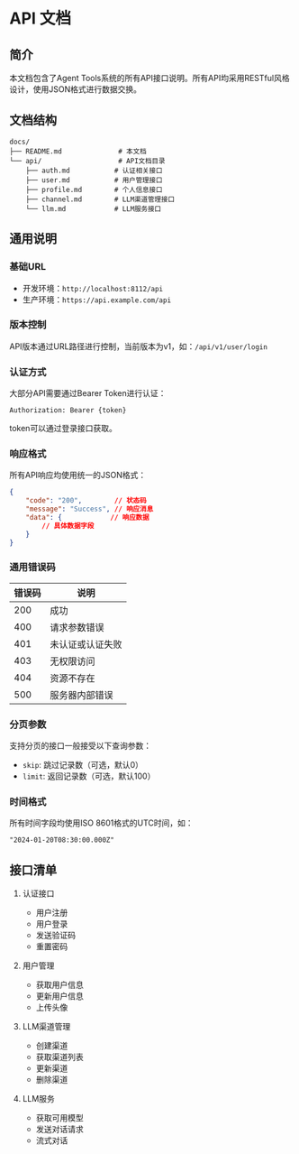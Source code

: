 # API 文档

## 简介

本文档包含了Agent Tools系统的所有API接口说明。所有API均采用RESTful风格设计，使用JSON格式进行数据交换。

## 文档结构

```
docs/
├── README.md              # 本文档
└── api/                   # API文档目录
    ├── auth.md           # 认证相关接口
    ├── user.md           # 用户管理接口
    ├── profile.md        # 个人信息接口
    ├── channel.md        # LLM渠道管理接口
    └── llm.md            # LLM服务接口
```

## 通用说明

### 基础URL

- 开发环境：`http://localhost:8112/api`
- 生产环境：`https://api.example.com/api`

### 版本控制

API版本通过URL路径进行控制，当前版本为v1，如：`/api/v1/user/login`

### 认证方式

大部分API需要通过Bearer Token进行认证：

```
Authorization: Bearer {token}
```

token可以通过登录接口获取。

### 响应格式

所有API响应均使用统一的JSON格式：

```json
{
    "code": "200",        // 状态码
    "message": "Success", // 响应消息
    "data": {            // 响应数据
        // 具体数据字段
    }
}
```

### 通用错误码

| 错误码 | 说明 |
|--------|------|
| 200 | 成功 |
| 400 | 请求参数错误 |
| 401 | 未认证或认证失败 |
| 403 | 无权限访问 |
| 404 | 资源不存在 |
| 500 | 服务器内部错误 |

### 分页参数

支持分页的接口一般接受以下查询参数：

- `skip`: 跳过记录数（可选，默认0）
- `limit`: 返回记录数（可选，默认100）

### 时间格式

所有时间字段均使用ISO 8601格式的UTC时间，如：

```
"2024-01-20T08:30:00.000Z"
```

## 接口清单

1. 认证接口
   - 用户注册
   - 用户登录
   - 发送验证码
   - 重置密码

2. 用户管理
   - 获取用户信息
   - 更新用户信息
   - 上传头像

3. LLM渠道管理
   - 创建渠道
   - 获取渠道列表
   - 更新渠道
   - 删除渠道

4. LLM服务
   - 获取可用模型
   - 发送对话请求
   - 流式对话 